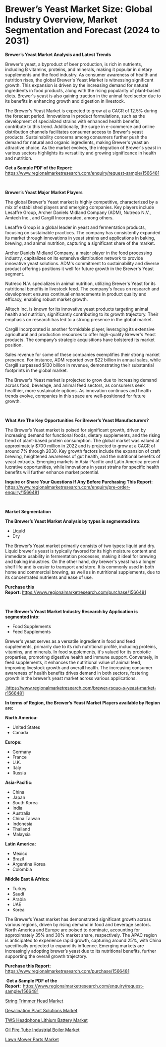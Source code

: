 <p><h1>Brewer’s Yeast Market Size: Global Industry Overview, Market Segmentation and Forecast (2024 to 2031)</h1></p><p><strong>Brewer’s Yeast Market Analysis and Latest Trends</strong></p>
<p><p>Brewer's yeast, a byproduct of beer production, is rich in nutrients, including B vitamins, proteins, and minerals, making it popular in dietary supplements and the food industry. As consumer awareness of health and nutrition rises, the global Brewer's Yeast Market is witnessing significant growth. This expansion is driven by the increasing demand for natural ingredients in food products, along with the rising popularity of plant-based diets. Brewer's yeast is also gaining traction in the animal feed sector due to its benefits in enhancing growth and digestion in livestock.</p><p>The Brewer's Yeast Market is expected to grow at a CAGR of 12.5% during the forecast period. Innovations in product formulations, such as the development of specialized strains with enhanced health benefits, contribute to this trend. Additionally, the surge in e-commerce and online distribution channels facilitates consumer access to Brewer's yeast products. Sustainability concerns among consumers further push the demand for natural and organic ingredients, making Brewer's yeast an attractive choice. As the market evolves, the integration of Brewer's yeast in various sectors highlights its versatility and growing significance in health and nutrition.</p></p>
<p><strong>Get a Sample PDF of the Report:&nbsp;</strong> <a href="https://www.regionalmarketresearch.com/enquiry/request-sample/1566481">https://www.regionalmarketresearch.com/enquiry/request-sample/1566481</a></p>
<p>&nbsp;</p>
<p><strong>Brewer’s Yeast Major Market Players</strong></p>
<p><p>The global Brewer's Yeast market is highly competitive, characterized by a mix of established players and emerging companies. Key players include Lesaffre Group, Archer Daniels Midland Company (ADM), Nutreco N.V., Amtech Inc., and Cargill Incorporated, among others.</p><p>Lesaffre Group is a global leader in yeast and fermentation products, focusing on sustainable practices. The company has consistently expanded its market through innovations in yeast strains and applications in baking, brewing, and animal nutrition, capturing a significant share of the market.</p><p>Archer Daniels Midland Company, a major player in the food processing industry, capitalizes on its extensive distribution network to provide innovative yeast solutions. ADM's commitment to sustainability and diverse product offerings positions it well for future growth in the Brewer's Yeast segment.</p><p>Nutreco N.V. specializes in animal nutrition, utilizing Brewer's Yeast for its nutritional benefits in livestock feed. The company's focus on research and development ensures continual enhancements in product quality and efficacy, enabling robust market growth.</p><p>Alltech Inc. is known for its innovative yeast products targeting animal health and nutrition, significantly contributing to its growth trajectory. Their emphasis on research has led to a strong presence in the global market.</p><p>Cargill Incorporated is another formidable player, leveraging its extensive agricultural and production resources to offer high-quality Brewer's Yeast products. The company’s strategic acquisitions have bolstered its market position.</p><p>Sales revenue for some of these companies exemplifies their strong market presence. For instance, ADM reported over $22 billion in annual sales, while Cargill surpassed $130 billion in revenue, demonstrating their substantial footprints in the global market.</p><p>The Brewer's Yeast market is projected to grow due to increasing demand across food, beverage, and animal feed sectors, as consumers seek healthier, more sustainable options. As innovation continues and health trends evolve, companies in this space are well-positioned for future growth.</p></p>
<p>&nbsp;</p>
<p><strong>What Are The Key Opportunities For Brewer’s Yeast Manufacturers?</strong></p>
<p><p>The Brewer’s Yeast market is poised for significant growth, driven by increasing demand for functional foods, dietary supplements, and the rising trend of plant-based protein consumption. The global market was valued at approximately $700 million in 2022 and is projected to grow at a CAGR of around 7% through 2030. Key growth factors include the expansion of craft brewing, heightened awareness of gut health, and the nutritional benefits of yeast extracts. Emerging markets in Asia-Pacific and Latin America present lucrative opportunities, while innovations in yeast strains for specific health benefits will further enhance market potential.</p></p>
<p><strong>Inquire or Share Your Questions If Any Before Purchasing This Report:</strong> <a href="https://www.regionalmarketresearch.com/enquiry/pre-order-enquiry/1566481">https://www.regionalmarketresearch.com/enquiry/pre-order-enquiry/1566481</a></p>
<p>&nbsp;</p>
<p><strong>Market Segmentation</strong></p>
<p><strong>The Brewer’s Yeast Market Analysis by types is segmented into:</strong></p>
<p><ul><li>Liquid</li><li>Dry</li></ul></p>
<p><p>The Brewer’s Yeast market primarily consists of two types: liquid and dry. Liquid brewer's yeast is typically favored for its high moisture content and immediate usability in fermentation processes, making it ideal for brewing and baking industries. On the other hand, dry brewer's yeast has a longer shelf life and is easier to transport and store. It is commonly used in both home and commercial brewing, as well as in nutritional supplements, due to its concentrated nutrients and ease of use.</p></p>
<p><strong>Purchase this Report:&nbsp;</strong><a href="https://www.regionalmarketresearch.com/purchase/1566481">https://www.regionalmarketresearch.com/purchase/1566481</a></p>
<p>&nbsp;</p>
<p><strong>The Brewer’s Yeast Market Industry Research by Application is segmented into:</strong></p>
<p><ul><li>Food Supplements</li><li>Feed Supplements</li></ul></p>
<p><p>Brewer's yeast serves as a versatile ingredient in food and feed supplements, primarily due to its rich nutritional profile, including proteins, vitamins, and minerals. In food supplements, it's valued for its probiotic properties, promoting digestive health and immune support. Conversely, in feed supplements, it enhances the nutritional value of animal feed, improving livestock growth and overall health. The increasing consumer awareness of health benefits drives demand in both sectors, fostering growth in the brewer’s yeast market across various applications.</p></p>
<p><a href="https://www.regionalmarketresearch.com/brewer-rsquo-s-yeast-market-r1566481">&nbsp;https://www.regionalmarketresearch.com/brewer-rsquo-s-yeast-market-r1566481</a></p>
<p><strong>In terms of Region, the Brewer’s Yeast Market Players available by Region are:</strong></p>
<p>
    <p> <strong> North America: </strong>
        <ul>
            <li>United States</li>
            <li>Canada</li>
        </ul>
        </p> 
    <p> <strong> Europe: </strong>
        <ul>
            <li>Germany</li>
            <li>France</li>
            <li>U.K.</li>
            <li>Italy</li>
            <li>Russia</li>
        </ul>
        </p> 
    <p> <strong> Asia-Pacific: </strong>
        <ul>
            <li>China</li>
            <li>Japan</li>
            <li>South Korea</li>
            <li>India</li>
            <li>Australia</li>
            <li>China Taiwan</li>
            <li>Indonesia</li>
            <li>Thailand</li>
            <li>Malaysia</li>
        </ul>
        </p> 
    <p> <strong> Latin America: </strong>
        <ul>
            <li>Mexico</li>
            <li>Brazil</li>
            <li>Argentina Korea</li>
            <li>Colombia</li>
        </ul>
        </p> 
    <p> <strong> Middle East & Africa: </strong>
        <ul>
            <li>Turkey</li>
            <li>Saudi</li>
            <li>Arabia</li>
            <li>UAE</li>
            <li>Korea</li>
        </ul>
    </p>
    </p>
<p><p>The Brewer’s Yeast market has demonstrated significant growth across various regions, driven by rising demand in food and beverage sectors. North America and Europe are poised to dominate, accounting for approximately 35% and 30% market share, respectively. The APAC region is anticipated to experience rapid growth, capturing around 25%, with China specifically projected to expand its influence. Emerging markets are increasingly adopting brewer’s yeast due to its nutritional benefits, further supporting the overall growth trajectory.</p></p>
<p><strong>Purchase this Report: </strong><a href="https://www.regionalmarketresearch.com/purchase/1566481">https://www.regionalmarketresearch.com/purchase/1566481</a></p>
<p>&nbsp;<strong>Get a Sample PDF of the Report:&nbsp;&nbsp;</strong><a href="https://www.regionalmarketresearch.com/enquiry/request-sample/1566481">https://www.regionalmarketresearch.com/enquiry/request-sample/1566481</a></p>
<p><strong></strong></p>
<p><p><a href="https://www.linkedin.com/pulse/string-trimmer-head-market-trends-regional-insights-forecasted-9inte?trackingId=pRO7kIBKRxCcgKagJQdvkw%3D%3D">String Trimmer Head Market</a></p><p><a href="https://issuu.com/reportprime-2/docs/desalination-plant-solutions-market_b43f3d881f22b3">Desalination Plant Solutions Market</a></p><p><a href="https://issuu.com/reportprime-2/docs/tws-headphone-lithium-battery-marke_f074e9d0bfc3d1">TWS Headphone Lithium Battery Market</a></p><p><a href="https://github.com/WashimHussain441/Market-Research-Report-List-1/blob/main/oil-fire-tube-industrial-boiler-market.md">Oil Fire Tube Industrial Boiler Market</a></p><p><a href="https://www.linkedin.com/pulse/strategic-insights-global-lawn-mower-parts-market-trends-2024-lmjse?trackingId=PHQmUcgkTVqSid9trSrCTQ%3D%3D">Lawn Mower Parts Market</a></p></p>